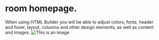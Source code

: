 # room homepage.
When using HTML Builder you will be able to adjust colors, fonts, header and fooer, layout,
columns and other design elements, as well as content and images.
![This is an image](146448628-d7a02211-884b-4fc1-8683-efbdc16a9f9f.png)
